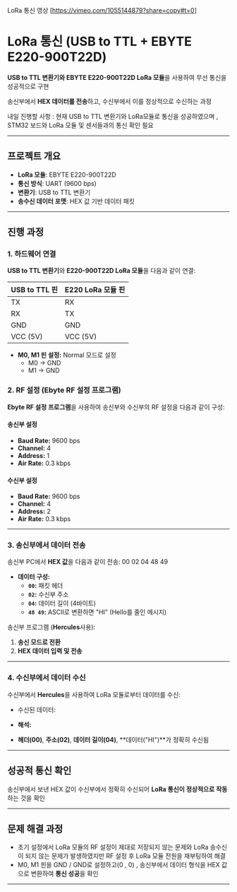 LoRa 통신 영상 [https://vimeo.com/1055144879?share=copy#t=0]

# LoRa 통신 (USB to TTL + EBYTE E220-900T22D)

**USB to TTL 변환기와 EBYTE E220-900T22D LoRa 모듈**을 사용하여 무선 통신을 성공적으로 구현

송신부에서 **HEX 데이터를 전송**하고, 수신부에서 이를 정상적으로 수신하는 과정

내일 진행할 사항 : 현재 USB to TTL 변환기와 LoRa모듈로 통신을 성공하였으며 , STM32 보드와 LoRa 모듈 및 센서들과의 통신 확인 필요

---

##  프로젝트 개요
- **LoRa 모듈**: EBYTE E220-900T22D  
- **통신 방식**: UART (9600 bps)  
- **변환기**: USB to TTL 변환기  
- **송수신 데이터 포맷**: HEX 값 기반 데이터 패킷  

---

##  진행 과정

### 1. 하드웨어 연결
**USB to TTL 변환기**와 **E220-900T22D LoRa 모듈**을 다음과 같이 연결:

| USB to TTL 핀 | E220 LoRa 모듈 핀 |
|---------------|-------------------|
| TX            | RX                |
| RX            | TX                |
| GND           | GND               |
| VCC (5V)      | VCC (5V)          |

- **M0, M1 핀 설정:** Normal 모드로 설정  
  - M0 → GND  
  - M1 → GND  

### 2. RF 설정 (Ebyte RF 설정 프로그램)
**Ebyte RF 설정 프로그램**을 사용하여 송신부와 수신부의 RF 설정을 다음과 같이 구성:

#### **송신부 설정**
- **Baud Rate:** 9600 bps  
- **Channel:** 4 
- **Address:** 1  
- **Air Rate:** 0.3 kbps  


#### **수신부 설정**
- **Baud Rate:** 9600 bps  
- **Channel:** 4  
- **Address:** 2  
- **Air Rate:** 0.3 kbps  
---

### 3. 송신부에서 데이터 전송
송신부 PC에서 **HEX 값**을 다음과 같이 전송:
00 02 04 48 49


- **데이터 구성:**  
  - **`00`:** 패킷 헤더  
  - **`02`:** 수신부 주소  
  - **`04`:** 데이터 길이 (4바이트)  
  - **`48 49`:** ASCII로 변환하면 "HI" (Hello를 줄인 메시지)

송신부 프로그램 (**Hercules**사용):
1. **송신 모드로 전환**
2. **HEX 데이터 입력 및 전송**

---

### 4. 수신부에서 데이터 수신
수신부에서 **Hercules**을 사용하여 LoRa 모듈로부터 데이터를 수신:
- 수신된 데이터:


- **해석:**  
- **헤더(00)**, **주소(02)**, **데이터 길이(04)**, **데이터("HI")**가 정확히 수신됨

---

##  **성공적 통신 확인**
송신부에서 보낸 HEX 값이 수신부에서 정확히 수신되어 **LoRa 통신이 정상적으로 작동**하는 것을 확인

---

##  **문제 해결 과정**
- 초기 설정에서 LoRa 모듈의 RF 설정이 제대로 저장되지 않는 문제와 LoRa 송수신이 되지 않는 문제가 발생하였지만 RF 설정 후 LoRa 모듈 전원을 재부팅하여 해결
- M0, M1 핀을 GND / GND로 설정하고(0 , 0) , 송신부에서 데이터 형식을 HEX 값으로 변환하여 **통신 성공**을 확인

---

